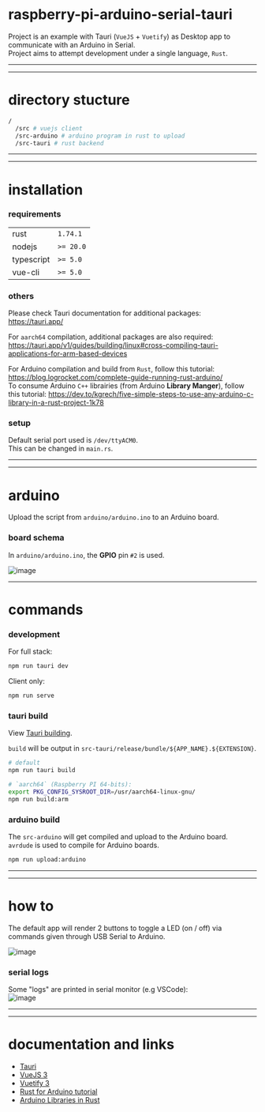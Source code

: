 # raspberry-pi-arduino-serial-tauri

Project is an example with Tauri (`VueJS` + `Vuetify`) as Desktop app to communicate with an Arduino in Serial.  
Project aims to attempt development under a single language, `Rust`.

---

---

# directory stucture

```sh
/
  /src # vuejs client
  /src-arduino # arduino program in rust to upload
  /src-tauri # rust backend

```

---

---

# installation

### requirements

|            |           |
| ---------- | --------- |
| rust       | `1.74.1`  |
| nodejs     | `>= 20.0` |
| typescript | `>= 5.0`  |
| vue-cli    | `>= 5.0`  |

### others

Please check Tauri documentation for additional packages: https://tauri.app/

For `aarch64` compilation, additional packages are also required: https://tauri.app/v1/guides/building/linux#cross-compiling-tauri-applications-for-arm-based-devices

For Arduino compilation and build from `Rust`, follow this tutorial: https://blog.logrocket.com/complete-guide-running-rust-arduino/  
To consume Arduino `C++` librairies (from Arduino **Library Manger**), follow this tutorial: https://dev.to/kgrech/five-simple-steps-to-use-any-arduino-c-library-in-a-rust-project-1k78

### setup

Default serial port used is `/dev/ttyACM0`.  
This can be changed in `main.rs`.

---

---

# arduino

Upload the script from `arduino/arduino.ino` to an Arduino board.

### board schema

In `arduino/arduino.ino`, the **GPIO** pin `#2` is used.

![image](https://github.com/JimJ92120/raspberry-pi-arduino-serial-tauri/assets/57893611/79483a27-91bd-4938-8844-e3441934528d)

---

# commands

### development

For full stack:

```sh
npm run tauri dev
```

Client only:

```sh
npm run serve
```

### tauri build

View [Tauri building](https://tauri.app/v1/guides/building/linux#cross-compiling-tauri-applications-for-arm-based-devices).

`build` will be output in `src-tauri/release/bundle/${APP_NAME}.${EXTENSION}`.

```sh
# default
npm run tauri build

# `aarch64` (Raspberry PI 64-bits):
export PKG_CONFIG_SYSROOT_DIR=/usr/aarch64-linux-gnu/
npm run build:arm
```

### arduino build

The `src-arduino` will get compiled and upload to the Arduino board.  
`avrdude` is used to compile for Arduino boards.

```sh
npm run upload:arduino
```

---

---

# how to

The default app will render 2 buttons to toggle a LED (on / off) via commands given through USB Serial to Arduino.

![image](https://github.com/JimJ92120/raspberry-pi-arduino-serial-tauri/assets/57893611/87fbb84f-6bfa-44c1-a398-7b9d3687802f)

### serial logs

Some "logs" are printed in serial monitor (e.g VSCode):  
![image](https://github.com/JimJ92120/raspberry-pi-arduino-serial-tauri/assets/57893611/d4b145c3-94f1-4dba-a361-f2d883e824f5)

---

---

# documentation and links

- [Tauri](https://tauri.app/)
- [VueJS 3](https://vuejs.org/)
- [Vuetify 3](https://vuetifyjs.com/en/)
- [Rust for Arduino tutorial](https://blog.logrocket.com/complete-guide-running-rust-arduino/)
- [Arduino Libraries in Rust](https://dev.to/kgrech/five-simple-steps-to-use-any-arduino-c-library-in-a-rust-project-1k78)
